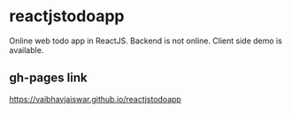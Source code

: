# reactjstodoapp
Online web todo app in ReactJS. Backend is not online. Client side demo is available. 

## gh-pages link
https://vaibhavjaiswar.github.io/reactjstodoapp
